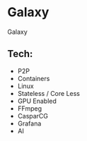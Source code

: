 # Galaxy
Galaxy

## Tech:
 - P2P
 - Containers
 - Linux
 - Stateless / Core Less
 - GPU Enabled
 - FFmpeg
 - CasparCG
 - Grafana
 - AI
